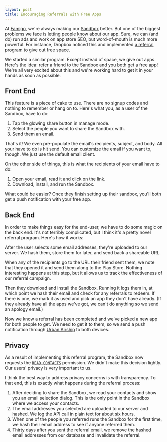 ```yaml
---
layout: post
title: Encouraging Referrals with Free Apps
---
```


At [Famigo][1], we're always making our [Sandbox][2] better. But
one of the biggest problems we face is letting people know about
our app. Sure, we can (and do) run ads and work on app store SEO,
but word-of-mouth is much more powerful. For instance, Dropbox
noticed this and implemented [a referral program][3] to give out
free space.

We started a similar program. Except instead of space, we give out
apps. Here's the idea: refer a friend to the Sandbox and you both
get a free app! We're all very excited about this and we're working
hard to get it in your hands as soon as possible.

## Front End

This feature is a piece of cake to use. There are no signup codes
and nothing to remember or hang on to. Here's what you, as a user
of the Sandbox, have to do:

1.  Tap the glowing share button in manage mode.
2.  Select the people you want to share the Sandbox with.
3.  Send them an email.

That's it! We even pre-populate the email's recipients, subject, and
body. All your have to do is hit send. You can customize the email
if you want to, though. We just use the default email client.

On the other side of things, this is what the recipients of your
email have to do:

1.  Open your email, read it and click on the link.
2.  Download, install, and run the Sandbox.

What could be easier? Once they finish setting up their sandbox,
you'll both get a push notification with your free app.

## Back End

In order to make things easy for the end-user, we have to do some
magic on the back end. It's not terribly complicated, but I think
it's a pretty novel referral program. Here's how it works:

After the user selects some email addresses, they're uploaded to
our server. We hash them, store them for later, and send back a
shareable URL.

When any of the recipients go to the URL their friend sent them,
we note that they opened it and send them along to the Play Store.
Nothing interesting happens at this step, but it allows us to track
the effectiveness of our referral campaign.

Then they download and install the Sandbox. Running it logs them
in, at which point we hash their email and check for any referrals
to redeem. If there is one, we mark it as used and pick an app they
don't have already. (If they already have all the apps we've got,
we can't do anything so we send an apology email.)

Now we know a referral has been completed and we've picked a new
app for both people to get. We need to get it to them, so we send
a push notification through [Urban Airship][4] to both devices.

## Privacy

As a result of implementing this referral program, the Sandbox now
requests the [`READ_CONTACTS`][5] permission. We didn't make this
decision lightly. Our users' privacy is very important to us.

I think the best way to address privacy concerns is with transparency.
To that end, this is exactly what happens during the referral
process:

1.  After deciding to share the Sandbox, we read your contacts and
    show you an email selection dialog. This is the only point in
    the Sandbox where we access your contacts.
2.  The email addresses you selected are uploaded to our server and
    hashed. We log the API call in plain text for about six hours.
3.  When one of the people you referred runs the Sandbox for the
    first time, we hash their email address to see if anyone referred
    them.
4.  Thirty days after you sent the referral email, we remove the
    hashed email addresses from our database and invalidate the
    referral.

[1]: http://www.famigo.com
[2]: https://play.google.com/store/apps/details?id=com.famigo.sandbox
[3]: https://www.dropbox.com/help/54/en
[4]: http://urbanairship.com
[5]: http://developer.android.com/reference/android/Manifest.permission.html#READ_CONTACTS
